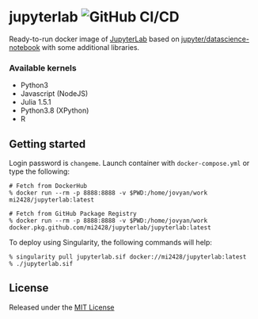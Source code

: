 # jupyterlab ![GitHub CI/CD](https://github.com/mi2428/jupyterlab/workflows/GitHub%20CI/CD/badge.svg)

Ready-to-run docker image of [JupyterLab](https://github.com/jupyterlab/jupyterlab) based on [jupyter/datascience-notebook](https://hub.docker.com/r/jupyter/datascience-notebook/) with some additional libraries.

### Available kernels

- Python3
- Javascript (NodeJS)
- Julia 1.5.1
- Python3.8 (XPython)
- R

## Getting started

Login password is `changeme`. Launch container with `docker-compose.yml` or type the following:

```
# Fetch from DockerHub
% docker run --rm -p 8888:8888 -v $PWD:/home/jovyan/work mi2428/jupyterlab:latest

# Fetch from GitHub Package Registry
% docker run --rm -p 8888:8888 -v $PWD:/home/jovyan/work docker.pkg.github.com/mi2428/jupyterlab/jupyterlab:latest
```

To deploy using Singularity, the following commands will help:

```
% singularity pull jupyterlab.sif docker://mi2428/jupyterlab:latest
% ./jupyterlab.sif
```

## License

Released under the [MIT License](LICENSE)
